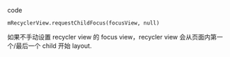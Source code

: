 code

```
mRecyclerView.requestChildFocus(focusView, null)
```
如果不手动设置 recycler view 的 focus view，recycler view 会从页面内第一个/最后一个 child 开始 layout.